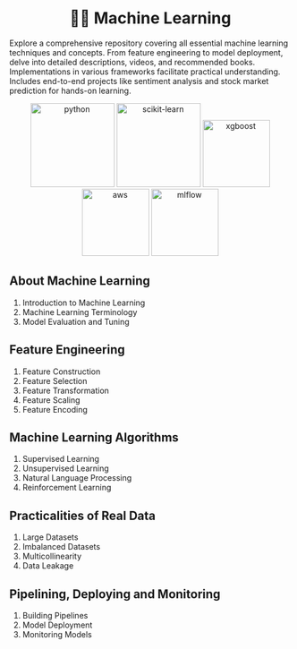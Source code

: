 <h1 align="center">🤖🧠 Machine Learning</h1>
<p>
    Explore a comprehensive repository covering all essential machine learning techniques and concepts. From feature engineering to model deployment, delve into detailed descriptions, videos, and recommended books. Implementations in various frameworks facilitate practical understanding. Includes end-to-end projects like sentiment analysis and stock market prediction for hands-on learning.
</p>


<p align="center"> 
    <img src="https://upload.wikimedia.org/wikipedia/commons/thumb/f/f8/Python_logo_and_wordmark.svg/2560px-Python_logo_and_wordmark.svg.png" alt="python" width="150"/>
    <img src="https://upload.wikimedia.org/wikipedia/commons/thumb/0/05/Scikit_learn_logo_small.svg/2560px-Scikit_learn_logo_small.svg.png" alt="scikit-learn" width="150"/>
    <img src="https://www.intel.com/content/dam/www/central-libraries/us/en/images/2022-11/xgboost-logo-rwd.png.rendition.intel.web.480.360.png" alt="xgboost" width="120">
    <img src="https://upload.wikimedia.org/wikipedia/commons/thumb/9/93/Amazon_Web_Services_Logo.svg/2560px-Amazon_Web_Services_Logo.svg.png" alt="aws" width="120"/>
    <img src="https://adatis.co.uk/wp-content/uploads/MLflow-logo.png" alt="mlflow" width="120"/>
</p>


## About Machine Learning
1. Introduction to Machine Learning
2. Machine Learning Terminology
3. Model Evaluation and Tuning


## Feature Engineering
1. Feature Construction
2. Feature Selection
3. Feature Transformation
4. Feature Scaling 
5. Feature Encoding


## Machine Learning Algorithms
1. Supervised Learning
2. Unsupervised Learning
3. Natural Language Processing
4. Reinforcement Learning

## Practicalities of Real Data
1. Large Datasets
2. Imbalanced Datasets
3. Multicollinearity
4. Data Leakage


## Pipelining, Deploying and Monitoring
1. Building Pipelines
2. Model Deployment
3. Monitoring Models
